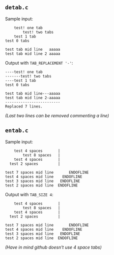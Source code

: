 ## `detab.c`
Sample input:
```
	test! one tab
		test! two tabs
	test 1 tab
test 0 tabs

test tab mid line	aaaaa
test tab mid line 2	aaaaa
```
Output with `TAB_REPLACEMENT '-'`:
```
----test! one tab
-------test! two tabs
----test 1 tab
test 0 tabs

test tab mid line---aaaaa
test tab mid line 2-aaaaa
-------------------------
Replaced 7 lines.
```
*(Last two lines can be removed commenting a line)*

## `entab.c`
Sample input:
```
    test 4 spaces       |
        test 8 spaces   |
    test 4 spaces       |
  test 2 spaces         |

test 7 spaces mid line       ENDOFLINE
test 4 spaces mid line    ENDOFLINE
test 3 spaces mid line   ENDOFLINE
test 2 spaces mid line  ENDOFLINE
```
Output with `TAB_SIZE 4`:
```
	test 4 spaces		|
		test 8 spaces	|
	test 4 spaces		|
  test 2 spaces 		|

test 7 spaces mid line		 ENDOFLINE
test 4 spaces mid line	  ENDOFLINE
test 3 spaces mid line	 ENDOFLINE
test 2 spaces mid line	ENDOFLINE

```
*(Have in mind github doesn't use 4 space tabs)*

